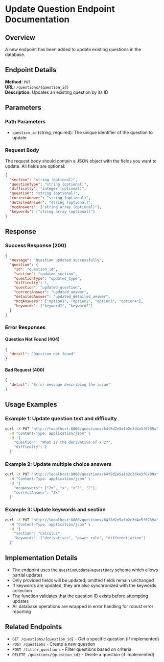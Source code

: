 # Update Question Endpoint Documentation

## Overview
A new endpoint has been added to update existing questions in the database.

## Endpoint Details

**Method:** `PUT`  
**URL:** `/questions/{question_id}`  
**Description:** Updates an existing question by its ID

## Parameters

### Path Parameters
- `question_id` (string, required): The unique identifier of the question to update

### Request Body
The request body should contain a JSON object with the fields you want to update. All fields are optional:

```json
{
  "section": "string (optional)",
  "questionType": "string (optional)", 
  "difficulty": "integer (optional)",
  "question": "string (optional)",
  "correctAnswer": "string (optional)",
  "detailedAnswer": "string (optional)",
  "mcqAnswers": ["string array (optional)"],
  "keywords": ["string array (optional)"]
}
```

## Response

### Success Response (200)
```json
{
  "message": "Question updated successfully",
  "question": {
    "id": "question_id",
    "section": "updated_section",
    "questionType": "updated_type",
    "difficulty": 1,
    "question": "updated_question",
    "correctAnswer": "updated_answer",
    "detailedAnswer": "updated_detailed_answer",
    "mcqAnswers": ["option1", "option2", "option3", "option4"],
    "keywords": ["keyword1", "keyword2"]
  }
}
```

### Error Responses

#### Question Not Found (404)
```json
{
  "detail": "Question not found"
}
```

#### Bad Request (400)
```json
{
  "detail": "Error message describing the issue"
}
```

## Usage Examples

### Example 1: Update question text and difficulty
```bash
curl -X PUT "http://localhost:8000/questions/64f8d2e5a1b2c3d4e5f6789a" \
  -H "Content-Type: application/json" \
  -d '{
    "question": "What is the derivative of x^2?",
    "difficulty": 2
  }'
```

### Example 2: Update multiple choice answers
```bash
curl -X PUT "http://localhost:8000/questions/64f8d2e5a1b2c3d4e5f6789a" \
  -H "Content-Type: application/json" \
  -d '{
    "mcqAnswers": ["2x", "x", "x^2", "2"],
    "correctAnswer": "2x"
  }'
```

### Example 3: Update keywords and section
```bash
curl -X PUT "http://localhost:8000/questions/64f8d2e5a1b2c3d4e5f6789a" \
  -H "Content-Type: application/json" \
  -d '{
    "section": "Calculus",
    "keywords": ["derivatives", "power rule", "differentiation"]
  }'
```

## Implementation Details

- The endpoint uses the `QuestionUpdateRequestBody` schema which allows partial updates
- Only provided fields will be updated; omitted fields remain unchanged
- If keywords are updated, they are also synchronized with the keywords collection
- The function validates that the question ID exists before attempting updates
- All database operations are wrapped in error handling for robust error reporting

## Related Endpoints

- `GET /questions/{question_id}` - Get a specific question (if implemented)
- `POST /questions` - Create a new question
- `POST /filter_questions` - Filter questions based on criteria
- `DELETE /questions/{question_id}` - Delete a question (if implemented)
